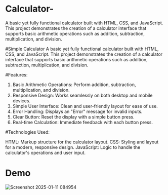 # Calculator-
A basic yet fully functional calculator built with HTML, CSS, and JavaScript. This project demonstrates the creation of a calculator interface that supports basic arithmetic operations such as addition, subtraction, multiplication, and division.


#Simple Calculator
A basic yet fully functional calculator built with HTML, CSS, and JavaScript. This project demonstrates the creation of a calculator interface that supports basic arithmetic operations such as addition, subtraction, multiplication, and division.

#Features:

1) Basic Arithmetic Operations: Perform addition, subtraction, multiplication, and division.
2) Responsive Design: Works seamlessly on both desktop and mobile devices.
3) Simple User Interface: Clean and user-friendly layout for ease of use.
4) Error Handling: Displays an "Error" message for invalid inputs.
5) Clear Button: Reset the display with a simple button press.
6) Real-time Calculation: Immediate feedback with each button press.

   
#Technologies Used:

HTML: Markup structure for the calculator layout.
CSS: Styling and layout for a modern, responsive design.
JavaScript: Logic to handle the calculator's operations and user input.

# Demo

![Screenshot 2025-01-11 084954](https://github.com/user-attachments/assets/c253f008-32df-4347-b220-254e86bd4e69)
